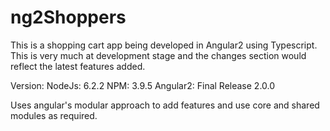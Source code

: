 # ng2Shoppers
This is a shopping cart app being developed in Angular2 using Typescript.
This is very much at development stage and the changes section would reflect the latest features added.

Version:
NodeJs: 6.2.2
NPM:    3.9.5
Angular2: Final Release 2.0.0

Uses angular's modular approach to add features and use core and shared modules as required.


